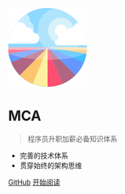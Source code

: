 ![logo](_media/logo.svg)

# MCA

> 程序员升职加薪必备知识体系

- 完善的技术体系
- 贯穿始终的架构思维

[GitHub](<https://github.com/txazoc/mca>)
<a href="http://www.txazo.com/mca/#/homepage">开始阅读</a>